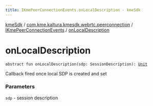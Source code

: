 ```yaml
---
title: IKmePeerConnectionEvents.onLocalDescription - kmeSdk
---
```


[kmeSdk](../../index.html) / [com.kme.kaltura.kmesdk.webrtc.peerconnection](../index.html) / [IKmePeerConnectionEvents](index.html) / [onLocalDescription](./on-local-description.html)

# onLocalDescription

`abstract fun onLocalDescription(sdp: SessionDescription): `[`Unit`](https://kotlinlang.org/api/latest/jvm/stdlib/kotlin/-unit/index.html)

Callback fired once local SDP is created and set

### Parameters

`sdp` - session description